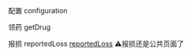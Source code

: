 配置
configuration

领药
getDrug

报损
reportedLoss
[reportedLoss](../warehouse/reportedLoss.vue)
⚠️报损还是公共页面了